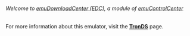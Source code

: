###### Welcome to [emuDownloadCenter (EDC)](https://github.com/PhoenixInteractiveNL/emuDownloadCenter/wiki/), a module of [emuControlCenter](https://github.com/PhoenixInteractiveNL/emuControlCenter/wiki/)

For more information about this emulator, visit the [**TronDS**](https://github.com/PhoenixInteractiveNL/emuDownloadCenter/wiki/Emulator-tronds#menu) page.
